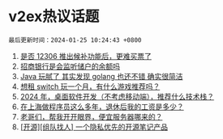 # v2ex热议话题

`最后更新时间：2024-01-25 10:24:43 +0800`

1. [是否 12306 推出候补功能后，更难买票了](https://www.v2ex.com/t/1011171)
1. [招商银行是会监听储户的余额吗](https://www.v2ex.com/t/1011106)
1. [Java 玩腻了 其实发现 golang 也还不错 确实很简洁](https://www.v2ex.com/t/1011186)
1. [想租 switch 玩一个月，有什么游戏推荐吗？](https://www.v2ex.com/t/1011117)
1. [2024 年，桌面软件开发（不考虑移动端），推荐什么技术栈？](https://www.v2ex.com/t/1011141)
1. [在上海做程序员这么多年，退休后我的工资是多少？](https://www.v2ex.com/t/1011358)
1. [老哥们，帮我开开眼界，便宜服务器哪来的？](https://www.v2ex.com/t/1011148)
1. [[开源][组队找人] 一个隐私优先的开源笔记产品](https://www.v2ex.com/t/1011098)

